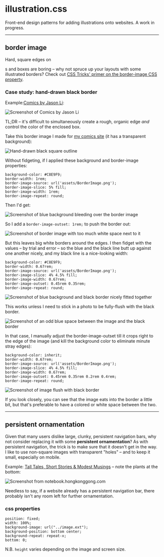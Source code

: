 # illustration.css

Front-end design patterns for adding illustrations onto websites. A work in progress.

---

## border image

Hard, square edges on <div>s and boxes are boring – why not spruce up your layouts with some illustrated borders? Check out [CSS Tricks' primer on the border-image CSS property](https://css-tricks.com/understanding-border-image/).

### Case study: hand-drawn black border

Example:[Comics by Jason Li](http://comics.hongkonggong.com):

![Screenshot of Comics by Jason Li](screenshots/border-image-casestudy1-0.jpg)

TL;DR – it's difficult to simultaneously create a rough, organic edge *and* control the color of the enclosed box. 

Take this border image I made for [my comics site](http://comics.hongkonggong.com) (it has a transparent background):

![Hand-drawn black square outline](assets/border-image-handdrawn.png)

Without fidgeting, if I applied these background and border-image properties:

```
background-color: #C8E9F9;
border-width: 1rem;
border-image-source: url('assets/BorderImage.png');
border-image-slice: 5% fill;
border-image-width: 1rem;
border-image-repeat: round;
```

Then I'd get:

![Screenshot of blue background bleeding over the border image](screenshots/border-image-casestudy1-1.jpg)

So I add a `border-image-outset: 1rem;` to push the border out:

![Screenshot of border image with too much white space next to it](screenshots/border-image-casestudy1-2.jpg)

But this leaves big white borders around the edges. I then fidget with the values – by trial and error – so the blue and the black line butt up against one another nicely, and my black line is a nice-looking width:

```
background-color: #C8E9F9;
border-width: 0.67rem;
border-image-source: url('assets/BorderImage.png');
border-image-slice: 4% 4.5% fill;
border-image-width: 0.67rem;
border-image-outset: 0.45rem 0.35rem;
border-image-repeat: round;
```

![Screenshot of blue background and black border nicely fitted together](screenshots/border-image-casestudy1-3.jpg)

This works unless I need to stick in a photo to be fully-flush with the black border.

![Screenshot of an odd blue space between the image and the black border](screenshots/border-image-casestudy1-4.jpg)

In that case, I manually adjust the border-image-outset till it crops right to the edge of the image (and kill the background color to eliminate minute stray edges):

```
background-color: inherit;
border-width: 0.67rem;
border-image-source: url('assets/BorderImage.png');
border-image-slice: 4% 4.5% fill;
border-image-width: 0.67rem;
border-image-outset: 0.45rem 0.35rem 0.2rem 0.4rem;
border-image-repeat: round;
```

![Screenshot of image flush with black border](screenshots/border-image-casestudy1-5.jpg)

If you look closely, you can see that the image eats into the border a little bit, but that's preferable to have a colored or white space between the two.

---

## persistent ornamentation

Given that many users dislike large, clunky, persistent navigation bars, why not consider replacing it with some **persistent ornamentation**? As with persistent navigation, the trick is to make sure that it doesn't get in the way. I like to use non-square images with transparent "holes" – and to keep it small, especially on mobile.

Example: [Tall Tales, Short Stories & Modest Musings](http://notebook.hongkonggong.com) – note the plants at the bottom:

![Screenshot from notebook.hongkonggong.com](screenshots/persistent-ornamentation.gif)

Needless to say, if a website already has a persistent navigation bar, there probably isn't any room left for further ornamentation.

### css properties

```
position: fixed;
width: 100%;
background-image: url("../image.ext");
background-position: bottom center;
background-repeat: repeat-x;
bottom: 0;
```

N.B. `height` varies depending on the image and screen size.